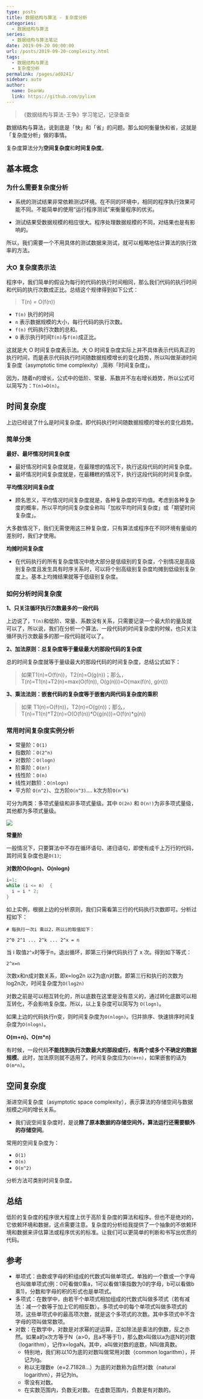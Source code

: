 ```yaml
---
type: posts
title: 数据结构与算法 - 复杂度分析
categories: 
  - 数据结构与算法
series: 
  - 数据结构与算法笔记
date: 2019-09-20 00:00:00
url: /posts/2019-09-20-complexity.html
tags: 
  - 数据结构与算法
  - 复杂度分析
permalink: /pages/ad0241/
sidebar: auto
author: 
  name: DeanWu
  link: https://github.com/pylixm
---
```


> 《数据结构与算法-王争》学习笔记，记录备查

数据结构与算法，说到底是「快」和「省」的问题。那么如何衡量快和省，这就是「复杂度分析」做的事情。

复杂度算法分为**空间复杂度**和**时间复杂度**。

## 基本概念

### 为什么需要复杂度分析

- 系统的测试结果非常依赖测试环境。在不同的环境中，相同的程序执行效果可能不同。不能简单的使用“运行程序测试”来衡量程序的优劣。

- 测试结果受数据规模的相应很大。程序处理数据规模的不同，对结果也是有影响的。

所以，我们需要一个不用具体的测试数据来测试，就可以粗略地估计算法的执行效率的方法。

### 大O 复杂度表示法

程序中，我们简单的假设为每行的代码的执行时间相同，那么我们代码的执行时间和代码的执行次数成正比。总结这个规律得到如下公式：

> T(n) = O(f(n))

- `T(n)` 执行的时间
- `n` 表示数据规模的大小，每行代码的执行次数。
- `f(n)` 代码执行次数的总和。
- `O` 表示执行时间`T(n)`与`f(n)`成正比。

这就是大 O 时间复杂度表示法。大 O 时间复杂度实际上并不具体表示代码真正的执行时间，而是表示代码执行时间随数据规模增长的变化趋势，所以叫做渐进时间复杂度（asymptotic time complexity）,简称「时间复杂度」。

因为，随着n的增长，公式中的低阶、常量、系数并不左右增长趋势，所以公式可以简写为：`T(n)=O(n)`。

## 时间复杂度

上边已经说了什么是时间复杂度。即代码执行时间随数据规模的增长的变化趋势。

### 简单分类

**最好、最坏情况时间复杂度**

- 最好情况时间复杂度就是，在最理想的情况下，执行这段代码的时间复杂度。
- 最坏情况时间复杂度就是，在最糟糕的情况下，执行这段代码的时间复杂度。

**平均情况时间复杂度**

- 顾名思义，平均情况时间复杂度就是，各种复杂度的平均值。考虑到各种复杂度的概率，所以平均时间复杂度全称叫「加权平均时间复杂度」或「期望时间复杂度」。

大多数情况下，我们无需使用这三种复杂度，只有算法或程序在不同环境有量级的差别时，我们才使用。

**均摊时间复杂度**

- 在代码执行的所有复杂度情况中绝大部分是低级别的复杂度，个别情况是高级别复杂度且发生具有时序关系时，可以将个别高级别复杂度均摊到低级别复杂度上。基本上均摊结果就等于低级别复杂度。

### 如何分析时间复杂度 

**1、只关注循环执行次数最多的一段代码**

上边说了，`T(n)`和低阶、常量、系数没有关系，只需要记录一个最大阶的量及就可以了，所以说，我们在分析一个算法、一段代码的时间复杂度的时候，也只关注循环执行次数最多的那一段代码就可以了。

**2、加法原则：总复杂度等于量级最大的那段代码的复杂度**

总的时间复杂度就等于量级最大的那段代码的时间复杂度，总结公式如下：

>如果T1(n)=O(f(n))，T2(n)=O(g(n))；那么，T(n)=T1(n)+T2(n)=max(O(f(n)), O(g(n)))=O(max(f(n), g(n)))

**3、乘法法则：嵌套代码的复杂度等于嵌套内网代码复杂度的乘积**

>如果 T1(n)=O(f(n))，T2(n)=O(g(n))；那么， T(n)=T1(n)*T2(n)=O(O(f(n))*O(g(n)))=O(f(n)*g(n))

### 常用时间复杂度实例分析

- 常量阶：`O(1)`
- 指数阶：`O(2^n)`
- 对数阶：`O(logn)`
- 阶乘阶：`O(n!)`
- 线性阶：`O(n)`
- 线性对数阶：`O(nlogn)`
- 平方阶 `O(n^2)`、立方阶`O(n^3)`.... k次方阶`O(n^k)`

可分为两类：多项式量级和非多项式量级。其中 `O(2n)` 和 `O(n!)`为非多项式量级，其他都为多项式量级。

![](/static/imgs/complexity/complexity.jpg)

**常量阶**

一般情况下，只要算法中不存在循环语句、递归语句，即使有成千上万行的代码，其时间复杂度也是`O(1)`;

**对数阶O(logn)、O(nlogn)**


```c
i=1;
while (i <= n)  {
  i = i * 2;
}
```
如上实例，根据上边的分析原则，我们只需看第三行的代码执行次数即可。分析过程如下：

```
# 每执行一次i 乘以2，所以i的取值如下：

2^0 2^1 ... 2^k ... 2^x = n 
```
当 i 取值`2^x`时等于n，退出循环，即第三行弹代码执行了 x 次。得到如下等式：

```
2^x=n 
```
次数x和n成对数关系，即x=log2n 以2为底n对数。即第三行和执行的次数为 log2n次，时间复杂度为`O(log2n)`

对数之前是可以相互转化的，所以底数在这里是没有意义的，通过转化底数可以相互转化，不会影响复杂度。所以，以上复杂度可以简写为 `O(logn)`。

如果上边的代码执行n变，则时间复杂度为`O(nlogn)`。归并排序、快速排序时间复杂度为`O(nlogn)`。

**O(m+n)、O(m*n)**

有时候，一段代码**不能找到执行次数最大的那段或行，有两个或多个不确定的数据规模**。此时，加法原则就不适用了。时间复杂度应为`O(m+n)`，如果嵌套的话为`O(m*n)`。

## 空间复杂度

渐进空间复杂度（asymptotic space complexity），表示算法的存储空间与数据规模之间的增长关系。

- 我们说空间复杂度时，是说**除了原本数据的存储空间外，算法运行还需要额外的存储空间**。

常用的空间复杂度为：

- `O(1)`
- `O(n)`
- `O(n^2)`

分析方法可类别时间复杂度。


## 总结

低阶的复杂度的程序很大程度上优于高阶复杂度的算法和程序。但也不是绝对的，它依赖环境和数据，这点需要注意。复杂度的分析给我提供了一个抽象的不依赖环境和数据来评估算法或程序优劣的标准。让我们可以更简单的判断和书写出优质的代码。

## 参考

- 单项式：由数或字母的积组成的代数式叫做单项式，单独的一个数或一个字母也叫做单项式(例：0可看做0乘a，1可以看做1乘指数为0的字母，b可以看做b乘1)，分数和字母的积的形式也是单项式。
- 多项式：在数学中，由若干个单项式相加组成的代数式叫做多项式（若有减法：减一个数等于加上它的相反数）。多项式中的每个单项式叫做多项式的项，这些单项式中的最高项次数，就是这个多项式的次数。其中多项式中不含字母的项叫做常数项。
- 对数：在数学中，对数是对求幂的逆运算，正如除法是乘法的倒数，反之亦然。如果a的x次方等于N（a>0，且a不等于1），那么数x叫做以a为底N的对数（logarithm），记作x=logaN。其中，a叫做对数的底数，N叫做真数。
  - 特别地，我们称以10为底的对数叫做常用对数（common logarithm），并记为lg。
  - 称以无理数e（e=2.71828...）为底的对数称为自然对数（natural logarithm），并记为ln。
  - 零没有对数。 
  - 在实数范围内，负数无对数。 在虚数范围内，负数是有对数的。